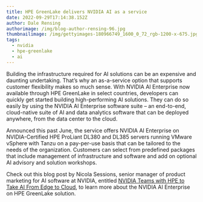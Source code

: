 ```yaml
---
title: HPE GreenLake delivers NVIDIA AI as a service
date: 2022-09-29T17:14:38.152Z
author: Dale Rensing
authorimage: /img/blog-author-rensing-96.jpg
thumbnailimage: /img/gettyimages-180966749_1600_0_72_rgb-1200-x-675.jpg
tags:
  - nvidia
  - hpe-greenlake
  - ai
---
```

Building the infrastructure required for AI solutions can be an expensive and daunting undertaking. That’s why an as-a-service option that supports customer flexibility makes so much sense. With NVIDIA AI Enterprise now available through HPE GreenLake in select countries, developers can quickly get started building high-performing AI solutions. They can do so easily by using the NVIDIA AI Enterprise software suite – an end-to-end, cloud-native suite of AI and data analytics software that can be deployed anywhere, from the data center to the cloud. 

Announced this past June, the service offers NVIDIA AI Enterprise on NVIDIA-Certified HPE ProLiant DL380 and DL385 servers running VMware vSphere with Tanzu on a pay-per-use basis that can be tailored to the needs of the organization. Customers can select from predefined packages that include management of infrastructure and software and add on optional AI advisory and solution workshops.

Check out this blog post by Nicola Sessions, senior manager of product marketing for AI software at NVIDIA, entitled [NVIDIA Teams with HPE to Take AI From Edge to Cloud](https://blogs.nvidia.com/blog/2022/06/28/hpe-greenlake-edge-to-cloud/), to learn more about the NVIDIA AI Enterprise on HPE GreenLake solution.